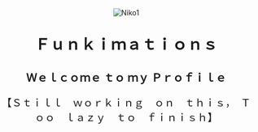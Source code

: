 <!--Header-->
<div align="center">
    <img src="https://media.tenor.com/HUA9-yiZHd4AAAAj/niko-oneshot.gif" alt="Niko1">
    <p style="font-size: 30; font-weight: bolder;">Ｆｕｎｋｉｍａｔｉｏｎｓ</p> 
    <h2>Ｗｅｌｃｏｍｅ ｔｏ ｍｙ Ｐｒｏｆｉｌｅ</h2>
    
</div>

<!--Intro-->

<div align="center" style="font-size: 20px;">
    <p>【﻿Ｓｔｉｌｌ　ｗｏｒｋｉｎｇ　ｏｎ　ｔｈｉｓ，　Ｔｏｏ　ｌａｚｙ　ｔｏ　ｆｉｎｉｓｈ】</p>
</div>

<!--<div style="font-size: 20px; margin: 10px;" align="left">
    <p>✨✮ ⋆ ˚｡𖦹３Ｄ Ａｎｉｍａｔｏｒ ⋆｡°✩</p>
    ##
    <p>✨✮ ⋆ ˚｡𖦹３Ｄ Ａｒｔｉｓｔ⋆｡°✩</p>
    ##
    <p>✨✮ ⋆ ˚｡𖦹ＧＦＸ Ａｒｔｉｓｔ⋆｡°✩</p>
</div>-->
